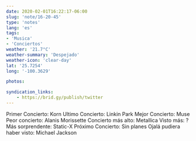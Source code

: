 ```yaml
---
date: 2020-02-01T16:22:17-06:00
slug: 'note/16-20-45'
type: 'notes'
lang: 'es'
tags:
- 'Musica'
- 'Conciertos'
weather: '21.7°C'
weather-summary: 'Despejado'
weather-icon: 'clear-day'
lat: '25.7254'
long: '-100.3629'

photos:

syndication_links:
    - https://brid.gy/publish/twitter
---
```

Primer Concierto: Korn
Ultimo Concierto: Linkin Park
Mejor Concierto: Muse
Peor concierto: Alanis Morissette
Concierto más alto: Metallica
Visto más: ?
Más sorprendente: Static-X
Próximo Concierto: Sin planes
Ojalá pudiera haber visto: Michael Jackson
 
